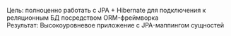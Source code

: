 Цель: полноценно работать с JPA + Hibernate для подключения к реляционным БД посредством ORM-фреймворка<br>
Результат: Высокоуровневое приложение с JPA-маппингом сущностей